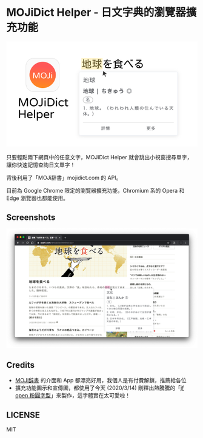 # MOJiDict Helper - 日文字典的瀏覽器擴充功能

![screenshot](./docs/images/Brand_GitHub.png)

只要輕點兩下網頁中的任意文字，MOJiDict Helper 就會跳出小視窗搜尋單字，讓你快速記憶查詢日文單字！

背後利用了「MOJi辞書」mojidict.com 的 API。

目前為 Google Chrome 限定的瀏覽器擴充功能，Chromium 系的 Opera 和 Edge 瀏覽器也都能使用。

## Screenshots

![1](./docs/images/screenshot.png)

## Credits

- [MOJi辞書](https://www.mojidict.com) 的介面和 App 都漂亮好用，我個人是有付費解鎖，推薦給各位
- 擴充功能圖示和宣傳圖，都使用了今天 (2020/3/14) 剛釋出熱騰騰的「[jf open 粉圓字型](https://justfont.com/huninn/)」來製作，這字體實在太可愛啦！

## LICENSE

MIT
